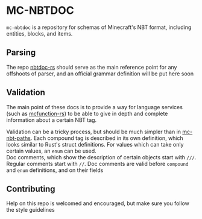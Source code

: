 # MC-NBTDOC
`mc-nbtdoc` is a repository for schemas of Minecraft's NBT format,
including entities, blocks, and items.

## Parsing
The repo [nbtdoc-rs](https://github.com/MrYurihi/nbtdoc-rs)
should serve as the main reference point for any offshoots of parser,
and an official grammar definition will be put here soon

## Validation
The main point of these docs is to provide a way for language services
(such as [mcfunction-rs](https://github.com/Levertion/mcfunction-rs))
to be able to give in depth and complete information about a certain NBT tag.  
  
Validation can be a tricky process, but should be much simpler than in 
[mc-nbt-paths](https://github.com/MrYurih/mc-nbt-paths). Each compound tag is
described in its own definition, which looks similar to Rust's struct definitions.
For values which can take only certain values, an `enum` can be used.  
Doc comments, which show the description of certain objects start with `///`. Regular comments
start with `//`. Doc comments are valid before `compound` and `enum` definitions, and on their fields

## Contributing
Help on this repo is welcomed and encouraged, but make sure you follow the style guidelines
